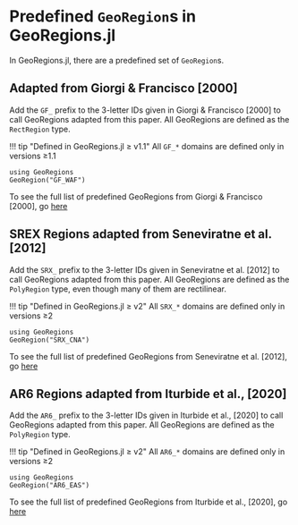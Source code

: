# Predefined `GeoRegion`s in GeoRegions.jl

In GeoRegions.jl, there are a predefined set of `GeoRegion`s.

## Adapted from Giorgi & Francisco [2000]

Add the `GF_` prefix to the 3-letter IDs given in Giorgi & Francisco [2000] to call GeoRegions adapted from this paper.  All GeoRegions are defined as the `RectRegion` type.

!!! tip "Defined in GeoRegions.jl ≥ v1.1"
    All `GF_*` domains are defined only in versions ≥1.1

```@example readpredefined
using GeoRegions
GeoRegion("GF_WAF")
```

To see the full list of predefined GeoRegions from Giorgi & Francisco [2000], go [here](/basics/read/listall#Giorgi-and-Francisco-[2000])

## SREX Regions adapted from Seneviratne et al. [2012]

Add the `SRX_` prefix to the 3-letter IDs given in Seneviratne et al. [2012] to call GeoRegions adapted from this paper.  All GeoRegions are defined as the `PolyRegion` type, even though many of them are rectilinear.

!!! tip "Defined in GeoRegions.jl ≥ v2"
    All `SRX_*` domains are defined only in versions ≥2

```@example readpredefined
using GeoRegions
GeoRegion("SRX_CNA")
```

To see the full list of predefined GeoRegions from Seneviratne et al. [2012], go [here](basics/read/listall#SREX-Regions-from-Seneviratne-et-al.-[2012])

## AR6 Regions adapted from Iturbide et al., [2020]

Add the `AR6_` prefix to the 3-letter IDs given in Iturbide et al., [2020] to call GeoRegions adapted from this paper.  All GeoRegions are defined as the `PolyRegion` type.

!!! tip "Defined in GeoRegions.jl ≥ v2"
    All `AR6_*` domains are defined only in versions ≥2

```@example readpredefined
using GeoRegions
GeoRegion("AR6_EAS")
```

To see the full list of predefined GeoRegions from Iturbide et al., [2020], go [here](/basics/read/listall#IPCC-AR6-Regions-from-Iturbide-et-al.,-[2020])